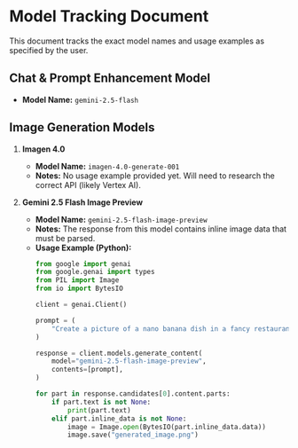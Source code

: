 # Model Tracking Document

This document tracks the exact model names and usage examples as specified by the user.

## Chat & Prompt Enhancement Model

- **Model Name:** `gemini-2.5-flash`

## Image Generation Models

1.  **Imagen 4.0**
    -   **Model Name:** `imagen-4.0-generate-001`
    -   **Notes:** No usage example provided yet. Will need to research the correct API (likely Vertex AI).

2.  **Gemini 2.5 Flash Image Preview**
    -   **Model Name:** `gemini-2.5-flash-image-preview`
    -   **Notes:** The response from this model contains inline image data that must be parsed.
    -   **Usage Example (Python):**
        ```python
        from google import genai
        from google.genai import types
        from PIL import Image
        from io import BytesIO

        client = genai.Client()

        prompt = (
            "Create a picture of a nano banana dish in a fancy restaurant with a Gemini theme"
        )

        response = client.models.generate_content(
            model="gemini-2.5-flash-image-preview",
            contents=[prompt],
        )

        for part in response.candidates[0].content.parts:
            if part.text is not None:
                print(part.text)
            elif part.inline_data is not None:
                image = Image.open(BytesIO(part.inline_data.data))
                image.save("generated_image.png")
        ```
